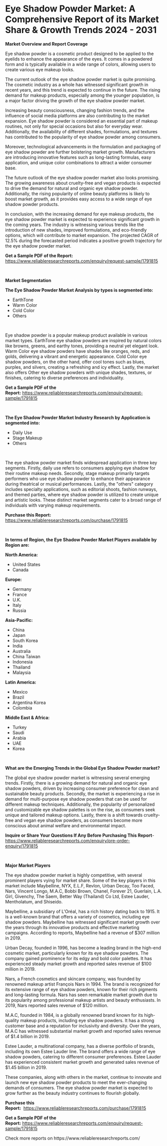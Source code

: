 <p><h1>Eye Shadow Powder Market: A Comprehensive Report of its Market Share & Growth Trends 2024 - 2031</h1></p><p><strong>Market Overview and Report Coverage</strong></p>
<p><p>Eye shadow powder is a cosmetic product designed to be applied to the eyelids to enhance the appearance of the eyes. It comes in a powdered form and is typically available in a wide range of colors, allowing users to create various eye makeup looks.</p><p>The current outlook of the eye shadow powder market is quite promising. The cosmetic industry as a whole has witnessed significant growth in recent years, and this trend is expected to continue in the future. The rising demand for makeup products, especially among the younger population, is a major factor driving the growth of the eye shadow powder market.</p><p>Increasing beauty consciousness, changing fashion trends, and the influence of social media platforms are also contributing to the market expansion. Eye shadow powder is considered an essential part of makeup routines, not only for special occasions but also for everyday wear. Additionally, the availability of different shades, formulations, and textures has contributed to the popularity of eye shadow powder among consumers.</p><p>Moreover, technological advancements in the formulation and packaging of eye shadow powder are further bolstering market growth. Manufacturers are introducing innovative features such as long-lasting formulas, easy application, and unique color combinations to attract a wider consumer base.</p><p>The future outlook of the eye shadow powder market also looks promising. The growing awareness about cruelty-free and vegan products is expected to drive the demand for natural and organic eye shadow powder. Additionally, the rising popularity of online beauty platforms is likely to boost market growth, as it provides easy access to a wide range of eye shadow powder products.</p><p>In conclusion, with the increasing demand for eye makeup products, the eye shadow powder market is expected to experience significant growth in the coming years. The industry is witnessing various trends like the introduction of new shades, improved formulations, and eco-friendly options, which will contribute to market expansion. The projected CAGR of 12.5% during the forecasted period indicates a positive growth trajectory for the eye shadow powder market.</p></p>
<p><strong>Get a Sample PDF of the Report:</strong> <a href="https://www.reliableresearchreports.com/enquiry/request-sample/1791815">https://www.reliableresearchreports.com/enquiry/request-sample/1791815</a></p>
<p>&nbsp;</p>
<p><strong>Market Segmentation</strong></p>
<p><strong>The Eye Shadow Powder Market Analysis by types is segmented into:</strong></p>
<p><ul><li>EarthTone</li><li>Warm Color</li><li>Cold Color</li><li>Others</li></ul></p>
<p>&nbsp;</p>
<p><p>Eye shadow powder is a popular makeup product available in various market types. EarthTone eye shadow powders are inspired by natural colors like browns, greens, and earthy tones, providing a neutral yet elegant look. Warm Color eye shadow powders have shades like oranges, reds, and golds, delivering a vibrant and energetic appearance. Cold Color eye shadow powders, on the other hand, offer cool tones such as blues, purples, and silvers, creating a refreshing and icy effect. Lastly, the market also offers Other eye shadow powders with unique shades, textures, or finishes, catering to diverse preferences and individuality.</p></p>
<p><strong>Get a Sample PDF of the Report:</strong>&nbsp;<a href="https://www.reliableresearchreports.com/enquiry/request-sample/1791815">https://www.reliableresearchreports.com/enquiry/request-sample/1791815</a></p>
<p>&nbsp;</p>
<p><strong>The Eye Shadow Powder Market Industry Research by Application is segmented into:</strong></p>
<p><ul><li>Daily Use</li><li>Stage Makeup</li><li>Others</li></ul></p>
<p>&nbsp;</p>
<p><p>The eye shadow powder market finds widespread application in three key segments. Firstly, daily use refers to consumers applying eye shadow for their routine makeup needs. Secondly, stage makeup primarily targets performers who use eye shadow powder to enhance their appearance during theatrical or musical performances. Lastly, the "others" category includes specialty applications, such as editorial shoots, fashion runways, and themed parties, where eye shadow powder is utilized to create unique and artistic looks. These distinct market segments cater to a broad range of individuals with varying makeup requirements.</p></p>
<p><strong>Purchase this Report:</strong>&nbsp; <a href="https://www.reliableresearchreports.com/purchase/1791815">https://www.reliableresearchreports.com/purchase/1791815</a></p>
<p>&nbsp;</p>
<p><strong>In terms of Region, the Eye Shadow Powder Market Players available by Region are:</strong></p>
<p>
    <p> <strong> North America: </strong>
        <ul>
            <li>United States</li>
            <li>Canada</li>
        </ul>
        </p> 
    <p> <strong> Europe: </strong>
        <ul>
            <li>Germany</li>
            <li>France</li>
            <li>U.K.</li>
            <li>Italy</li>
            <li>Russia</li>
        </ul>
        </p> 
    <p> <strong> Asia-Pacific: </strong>
        <ul>
            <li>China</li>
            <li>Japan</li>
            <li>South Korea</li>
            <li>India</li>
            <li>Australia</li>
            <li>China Taiwan</li>
            <li>Indonesia</li>
            <li>Thailand</li>
            <li>Malaysia</li>
        </ul>
        </p> 
    <p> <strong> Latin America: </strong>
        <ul>
            <li>Mexico</li>
            <li>Brazil</li>
            <li>Argentina Korea</li>
            <li>Colombia</li>
        </ul>
        </p> 
    <p> <strong> Middle East & Africa: </strong>
        <ul>
            <li>Turkey</li>
            <li>Saudi</li>
            <li>Arabia</li>
            <li>UAE</li>
            <li>Korea</li>
        </ul>
    </p>
    </p>
<p>&nbsp;</p>
<p><strong>What are the Emerging Trends in the Global Eye Shadow Powder market?</strong></p>
<p><p>The global eye shadow powder market is witnessing several emerging trends. Firstly, there is a growing demand for natural and organic eye shadow powders, driven by increasing consumer preference for clean and sustainable beauty products. Secondly, the market is experiencing a rise in demand for multi-purpose eye shadow powders that can be used for different makeup techniques. Additionally, the popularity of personalized and customizable eye shadow palettes is on the rise, as consumers seek unique and tailored makeup options. Lastly, there is a shift towards cruelty-free and vegan eye shadow powders, as consumers become more conscious about animal welfare and environmental impact.</p></p>
<p><strong>Inquire or Share Your Questions If Any Before Purchasing This Report</strong>- <a href="https://www.reliableresearchreports.com/enquiry/pre-order-enquiry/1791815">https://www.reliableresearchreports.com/enquiry/pre-order-enquiry/1791815</a></p>
<p>&nbsp;</p>
<p><strong>Major Market Players</strong></p>
<p><p>The eye shadow powder market is highly competitive, with several prominent players vying for market share. Some of the key players in this market include Maybelline, NYX, E.L.F, Revlon, Urban Decay, Too Faced, Nars, Vincent Longo, M.A.C, Bobbi Brown, Chanel, Forever 21, Guerlain, L.A. Girl, Givenchy, The Saem, Better Way (Thailand) Co Ltd, Estee Lauder, Mentholatum, and Shiseido.</p><p>Maybelline, a subsidiary of L'Oréal, has a rich history dating back to 1915. It is a well-known brand that offers a variety of cosmetics, including eye shadow powders. Maybelline has witnessed significant market growth over the years through its innovative products and effective marketing campaigns. According to reports, Maybelline had a revenue of $307 million in 2019.</p><p>Urban Decay, founded in 1996, has become a leading brand in the high-end cosmetic market, particularly known for its eye shadow powders. The company gained prominence for its edgy and bold color palettes. It has experienced steady market growth and reported sales revenue of $100 million in 2019.</p><p>Nars, a French cosmetics and skincare company, was founded by renowned makeup artist François Nars in 1994. The brand is recognized for its extensive range of eye shadow powders, known for their rich pigments and long-lasting formula. Nars has seen remarkable market growth due to its popularity among professional makeup artists and beauty enthusiasts. In 2019, Nars reported sales revenue of $120 million.</p><p>M.A.C, founded in 1984, is a globally renowned brand known for its high-quality makeup products, including eye shadow powders. It has a strong customer base and a reputation for inclusivity and diversity. Over the years, M.A.C has witnessed substantial market growth and reported sales revenue of $1.4 billion in 2019.</p><p>Estee Lauder, a multinational company, has a diverse portfolio of brands, including its own Estee Lauder line. The brand offers a wide range of eye shadow powders, catering to different consumer preferences. Estee Lauder has experienced consistent market growth and generated sales revenue of $1.45 billion in 2019.</p><p>These companies, along with others in the market, continue to innovate and launch new eye shadow powder products to meet the ever-changing demands of consumers. The eye shadow powder market is expected to grow further as the beauty industry continues to flourish globally.</p></p>
<p><strong>Purchase this Report:</strong>&nbsp;&nbsp;<a href="https://www.reliableresearchreports.com/purchase/1791815">https://www.reliableresearchreports.com/purchase/1791815</a></p>
<p></p>
<p><strong>Get a Sample PDF of the Report:</strong>&nbsp;<a href="https://www.reliableresearchreports.com/enquiry/request-sample/1791815">https://www.reliableresearchreports.com/enquiry/request-sample/1791815</a></p>
<p>Check more reports on https://www.reliableresearchreports.com/</p>